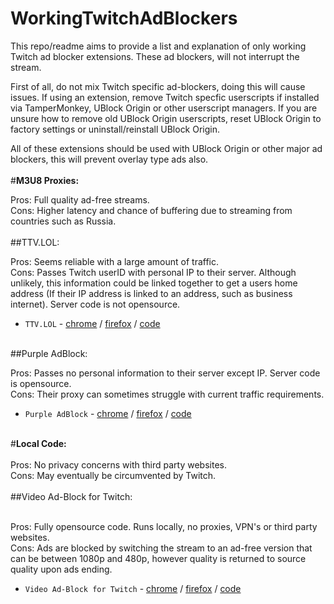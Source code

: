 # WorkingTwitchAdBlockers

This repo/readme aims to provide a list and explanation of only working Twitch ad blocker extensions. These ad blockers, will not interrupt the stream.

First of all, do not mix Twitch specific ad-blockers, doing this will cause issues. If using an extension, remove Twitch specfic userscripts if installed via TamperMonkey, UBlock Origin or other userscript managers. If you are unsure how to remove old UBlock Origin userscripts, reset UBlock Origin to factory settings or uninstall/reinstall UBlock Origin.

All of these extensions should be used with UBlock Origin or other major ad blockers, this will prevent overlay type ads also.
<br /><br />
#<b>M3U8 Proxies:</b>

Pros: Full quality ad-free streams.<br />
Cons: Higher latency and chance of buffering due to streaming from countries such as Russia.  
<br />
##TTV.LOL:

Pros: Seems reliable with a large amount of traffic.<br />
Cons: Passes Twitch userID with personal IP to their server. Although unlikely, this information could be linked together to get a users home address (If their IP address is linked to an address, such as business internet). Server code is not opensource.

- `TTV.LOL` - [chrome](https://chrome.google.com/webstore/detail/ttv-lol/ofbbahodfeppoklmgjiokgfdgcndngjm) / [firefox](https://addons.mozilla.org/en-US/firefox/addon/ttv-lol/) / [code](https://github.com/TTV-LOL/extensions)

<br />##Purple AdBlock:

Pros: Passes no personal information to their server except IP. Server code is opensource.<br />
Cons: Their proxy can sometimes struggle with current traffic requirements.

- `Purple AdBlock` - [chrome](https://chrome.google.com/webstore/detail/purple-adblock/lkgcfobnmghhbhgekffaadadhmeoindg) / [firefox](https://addons.mozilla.org/en-US/firefox/addon/purpleadblock/) / [code](https://github.com/arthurbolsoni/Purple-adblock/)  

<br />
#<b>Local Code:</b>
<br /><br />
Pros: No privacy concerns with third party websites.<br />
Cons: May eventually be circumvented by Twitch.  
<br /><br />
##Video Ad-Block for Twitch:<br /><br />

Pros: Fully opensource code. Runs locally, no proxies, VPN's or third party websites.<br />
Cons: Ads are blocked by switching the stream to an ad-free version that can be between 1080p and 480p, however quality is returned to source quality upon ads ending.


- `Video Ad-Block for Twitch` - [chrome](https://chrome.google.com/webstore/detail/video-ad-block-for-twitch/kgeglempfkhalebjlogemlmeakondflc) / [firefox](https://addons.mozilla.org/en-US/firefox/addon/video-ad-block-for-twitch/) / [code](https://github.com/saucettv/VideoAdBlockForTwitch)




